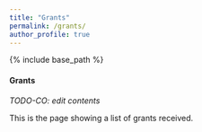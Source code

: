 ```yaml
---
title: "Grants"
permalink: /grants/
author_profile: true
---
```


{% include base_path %}

#### Grants
*TODO-CO: edit contents*

This is the page showing a list of grants received.
